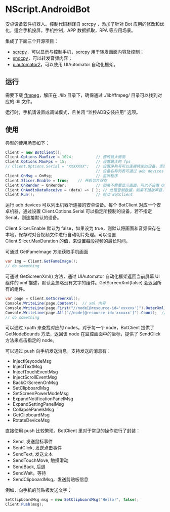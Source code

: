 # NScript.AndroidBot

安卓设备软件机器人。控制代码翻译自 scrcpy ，添加了针对 Bot 应用的修改和优化，适合手机投屏，手机控制，APP 数据抓取，RPA 等应用场景。

集成了下面三个开源项目：

- [scrcpy](https://github.com/Genymobile/scrcpy)，可以显示与控制手机，scrcpy 用于转发画面内容及控制；
- [sndcpy](https://github.com/rom1v/sndcpy)，可以转发音频内容；
- [uiautomator2](https://github.com/openatx/uiautomator2)，可以使用 UIAutomator 自动化框架。

## 运行

需要下载 [ffmpeg](https://github.com/nscript-site/NScript.AndroidBot/releases/download/lib/ffmpeg20180408.zip)，解压在 ./lib 目录下，确保通过 ./lib/ffmpeg/ 目录可以找到对应的 dll 文件。

运行时，手机请设置成调试模式，且关闭 “监控ADB安装应用” 选项。

## 使用

典型的使用场景如下：

```csharp
Client = new BotClient();
Client.Options.MaxSize = 1024;          // 修改最大画面
Client.Options.MaxFps = 15;             // 设置最大的 fps
// Client.Options.Serial = "XXXXXXX";   // 设置序列号可以连接特定的设备，否则连接默认设备
                                        // 设备名称列表可通过 adb devices 查看
Client.OnMsg = OnMsg;                   // 监听程序
Client.Slicer.Enable = true;    // 开启切片保存
Client.OnRender = OnRender;             // 如果不需要显示画面，可以不设置 OnRender
Client.OnAudioDataReceive = (data) => { }; // 处理音频数据，如果不播放声音，可以不设置。音频数据为 44100 hz, 单通道 Int32 数据。sndcpy 发送来的数据为大端格式的数据，这里已经转换为小端格式。每一次接受的音频数据量为 44100 * 4 / MaxFps bytes。 
Client.Run();                           // 启动 BotClient
```

运行 adb devices 可以列出机器所连接的安卓设备。每个 BotClient 对应一个安卓机器，通过设置 Client.Options.Serial 可以指定所控制的设备，若不指定 Serial，则连接默认的设备。

Client.Slicer.Enable 默认为 false，如果设为 true，则默认将画面和音频保存在本地，保存时对音视频文件进行自动切片处理。可以设置 Client.Slicer.MaxDuration 的值，来设置每段视频的最长时间。

可通过 GetFameImage 方法获取手机画面

```csharp
var img = Client.GetFameImage();
// do something
```

可通过 GetScreenXml() 方法，通过 UIAutomator 自动化框架返回当前屏幕 UI 组件的 xml 描述，默认会忽略没有文字的组件。GetScreenXml(false) 会返回所有的组件。

```csharp
var page = Client.GetScreenXml();
Console.WriteLine(page.Content);  // xml 内容
Console.WriteLine(page.First("//node[@resource-id='xxxxxx']").OuterXml);  // 查找 resource-id 为 xxxxxx 的第一个 node
Console.WriteLine(page.All("//node[@resource-id='xxxxxx']").Count);  // 查找所有 resource-id 为 xxxxxx 的 nodes 的数量
// do something
```

可以通过 xpath 来查找对应的 nodes。对于每一个 node，BotClient 提供了 GetNodeBounds 方法，返回该 node 在监控画面中的坐标，提供了 SendClick 方法来点击指定的 node。

可以通过 push 向手机发送消息，支持发送的消息有：

- InjectKeycodeMsg
- InjectTextMsg
- InjectTouchEventMsg
- InjectScrollEventMsg
- BackOrScreenOnMsg
- SetClipboardMsg
- SetScreenPowerModeMsg
- ExpandNotificationPanelMsg
- ExpandSettingPanelMsg
- CollapsePanelsMsg
- GetClipboardMsg
- RotateDeviceMsg

直接使用 push 比较繁琐。BotClient 里对于常见的操作进行了封装：

- Send, 发送鼠标事件
- SentClick, 发送点击事件
- SendText, 发送文本
- SendTouchMove, 触摸滑动
- SendBack, 后退
- SendWait，等待
- SendClipboardMsg，发送剪贴板信息

例如，向手机的剪贴板发送文字：

```csharp
SetClipboardMsg msg = new SetClipboardMsg("Hello!", false);
Client.Push(msg);
```